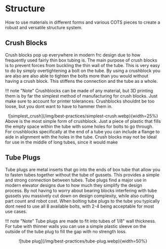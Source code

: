 # Structure

How to use materials in different forms and various COTS pieces to create a robust and versatile structure system.

## Crush Blocks

Crush blocks pop up everywhere in modern frc design due to how frequently used fairly thin box tubing is. The main purpose of crush blocks is to prevent forces from buckling the thin wall of the tube. This is very easy to do by simply overtightening a bolt on the tube. By using a crushblock you are also are also able to tighten the bolts more than you would without having a crush block. This stiffens the connection and the tube as a whole.

!!! note "Note"
    Crushblocks can be made of any material, but 3D printing them is by far the simplest method of manufacturing for crush blocks. Just make sure to account for printer tolerances. Crushblocks shouldnt be too loose, but you dont want to have to hammer them in.

<center>![simplest_crush](/img/best-practices/simplest-crush.webp){width=25%}</center>
Above is the most simple form of crushblock. Just a piece of plastic that fills the empty space within the tube with some holes for bolts to go through. For crushblocks specifically at the end of a tube you can include a flange to aide in alignment with the holes in the tube. Crush blocks may not be ideal for use in the middle of long tubes, since it would make 

## Tube Plugs

Tube plugs are metal inserts that go into the ends of box tube that allow you to fasten tubes together without the tube of gussets. This provides a simple and strong connection between tubes. Tube plugs find a major use in modern elevator designs due to how much they simplify the design process. By not having to worry about bearing blocks interfering with tube gussets you massively cut down on design complexity, while also cutting part count and robot cost. When bolting tube plugs to the tube you typically dont need to use all 8 available bolts, with 2-4 being acceptable for most use cases.

!!! note "Note"
    Tube plugs are made to fit into tubes of 1/8" wall thickness. For tube with thinner walls you can use a simple plastic sleeve on the outside of the tube plug to fill the gap with no strength loss.

<center>![tube plug](/img/best-practices/tube-plug.webp){width=50%}</center>

<br>
